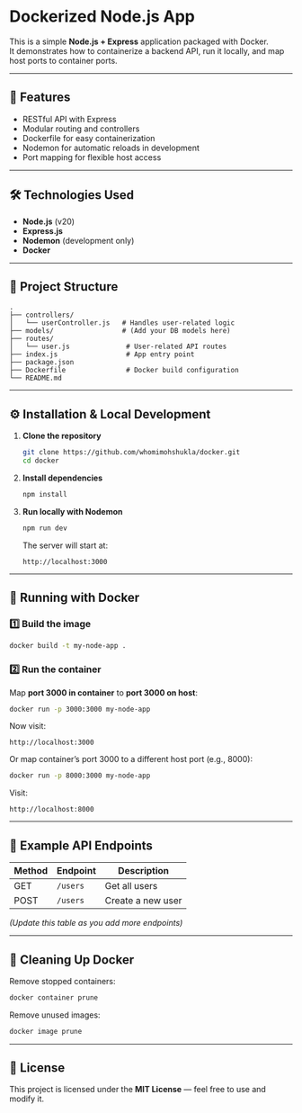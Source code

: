 # Dockerized Node.js App

This is a simple **Node.js + Express** application packaged with Docker.  
It demonstrates how to containerize a backend API, run it locally, and map host ports to container ports.

---

## 🚀 Features
- RESTful API with Express
- Modular routing and controllers
- Dockerfile for easy containerization
- Nodemon for automatic reloads in development
- Port mapping for flexible host access

---

## 🛠 Technologies Used
- **Node.js** (v20)
- **Express.js**
- **Nodemon** (development only)
- **Docker**

---

## 📂 Project Structure
```
.
├── controllers/
│   └── userController.js   # Handles user-related logic
├── models/                 # (Add your DB models here)
├── routes/
│   └── user.js              # User-related API routes
├── index.js                 # App entry point
├── package.json
├── Dockerfile               # Docker build configuration
└── README.md
```

---

## ⚙️ Installation & Local Development

1. **Clone the repository**
   ```bash
   git clone https://github.com/whomimohshukla/docker.git
   cd docker
   ```

2. **Install dependencies**
   ```bash
   npm install
   ```

3. **Run locally with Nodemon**
   ```bash
   npm run dev
   ```
   The server will start at:
   ```
   http://localhost:3000
   ```

---

## 🐳 Running with Docker

### 1️⃣ Build the image
```bash
docker build -t my-node-app .
```

### 2️⃣ Run the container

Map **port 3000 in container** to **port 3000 on host**:
```bash
docker run -p 3000:3000 my-node-app
```
Now visit:
```
http://localhost:3000
```

Or map container’s port 3000 to a different host port (e.g., 8000):
```bash
docker run -p 8000:3000 my-node-app
```
Visit:
```
http://localhost:8000
```

---

## 📡 Example API Endpoints

| Method | Endpoint   | Description         |
|--------|------------|---------------------|
| GET    | `/users`   | Get all users       |
| POST   | `/users`   | Create a new user   |

*(Update this table as you add more endpoints)*

---

## 🧹 Cleaning Up Docker
Remove stopped containers:
```bash
docker container prune
```
Remove unused images:
```bash
docker image prune
```

---

## 📜 License
This project is licensed under the **MIT License** — feel free to use and modify it.
